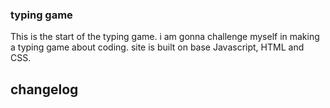 ### typing game
This is the start of the typing game. i am gonna challenge myself in making a typing game about coding. site is built on base Javascript, HTML and CSS.

## changelog

